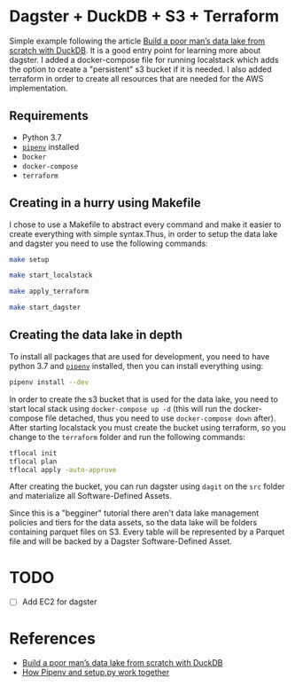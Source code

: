 # Dagster + DuckDB + S3 + Terraform

Simple example following the article [Build a poor man’s data lake from scratch with DuckDB](https://dagster.io/blog/duckdb-data-lake). It is a good entry point for learning more about dagster. I added a docker-compose file for running localstack which adds the option to create a "persistent" s3 bucket if it is needed. I also added terraform in order to create all resources that are needed for the AWS implementation.

## Requirements

- Python 3.7
- [`pipenv`](https://pipenv.pypa.io/en/latest/) installed
- `Docker`
- `docker-compose`
- `terraform`

## Creating in a hurry using Makefile

I chose to use a Makefile to abstract every command and make it easier to create everything with simple syntax.Thus, in order to setup the data lake and dagster you need to use the following commands:

```bash
make setup
```

```bash
make start_localstack
```

```bash
make apply_terraform
```

```bash
make start_dagster
```

## Creating the data lake in depth
To install all packages that are used for development, you need to have python 3.7 and [`pipenv`](https://pipenv.pypa.io/en/latest/) installed, then you can install everything using:

```bash
pipenv install --dev
```

In order to create the s3 bucket that is used for the data lake, you need to start local stack using `docker-compose up -d` (this will run the docker-compose file detached, thus you need to use `docker-compose down` after). After starting localstack you must create the bucket using terraform, so you change to the `terraform` folder and run the following commands:

```bash
tflocal init
tflocal plan
tflocal apply -auto-approve
```

After creating the bucket, you can run dagster using `dagit` on the `src` folder and materialize all Software-Defined Assets.

Since this is a "begginer" tutorial there aren't data lake management policies and tiers for the data assets, so the data lake will be folders containing parquet files on S3. Every table will be represented by a Parquet file and will be backed by a Dagster Software-Defined Asset.

# TODO

- [ ] Add EC2 for dagster

# References

- [Build a poor man’s data lake from scratch with DuckDB](https://dagster.io/blog/duckdb-data-lake)
- [How Pipenv and setup.py work together](https://gist.github.com/dpboard/887b74f242605c3a409b90f0cf706531)